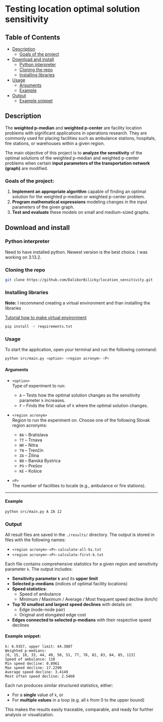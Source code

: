 # Testing location optimal solution sensitivity

## Table of Contents

- [Description](#description)
  - [Goals of the project](#goals-of-the-project)
- [Download and install](#download-and-install)
  - [Python interpreter](#python-interpreter)
  - [Cloning the repo](#cloning-the-repo)
  - [Installing libraries](#installing-libraries)
- [Usage](#usage)
  - [Arguments](#arguments)
  - [Example](#example)
- [Output](#output)
  - [Example snippet](#example-snippet)

## Description

The **weighted p-median** and **weighted p-center** are facility location 
problems with significant applications in operations research. They are 
commonly used for placing facilities such as ambulance stations, hospitals, 
fire stations, or warehouses within a given region.

The main objective of this project is to **analyze the sensitivity** of the 
optimal solutions of the weighted p-median and weighted p-center problems when 
certain **input parameters of the transportation network (graph)** are modified.

### Goals of the project:

1. **Implement an appropriate algorithm** capable of finding an optimal 
solution for the weighted p-median or weighted p-center problem.
2. **Program mathematical expressions** modeling changes in the input 
parameters of the given graph.
3. **Test and evaluate** these models on small and medium-sized graphs.

## Download and install

### Python interpreter

Need to have installed python. Newest version is the best choice. I was working
on 3.13.2.

### Cloning the repo

```bash
git clone https://github.com/DaliborBilicky/location_sensitivity.git
```

### Installing libraries

**Note:** I recommend creating a virtual environment and than installing the 
libraries

[Tutorial how to make virtual environment](https://docs.python.org/3/tutorial/venv.html)

```bash
pip install -r requirements.txt
```

### Usage

To start the application, open your terminal and run the following command:

```bash
python src/main.py <option> <region acronym> <P>
```

#### Arguments

- `<option>`  
  Type of experiment to run:
  - `A` – Tests how the optimal solution changes as the sensitivity parameter `k` increases.
  - `F` – Finds the first value of `k` where the optimal solution changes.

- `<region acronym>`  
  Region to run the experiment on. Choose one of the following Slovak region acronyms:
  - `BA` – Bratislava  
  - `TT` – Trnava  
  - `NR` – Nitra  
  - `TN` – Trenčín  
  - `ZA` – Žilina  
  - `BB` – Banská Bystrica  
  - `PO` – Prešov  
  - `KE` – Košice

- `<P>`  
  The number of facilities to locate (e.g., ambulance or fire stations).

---

#### Example

```bash
python src/main.py A ZA 12
```

### Output

All result files are saved in the `./results/` directory.
The output is stored in files with the following names:

- `<region acronym>-<P>-calculate-all-ks.txt`
- `<region acronym>-<P>-calculate-first-k.txt`

Each file contains comprehensive statistics for a given region and sensitivity 
parameter `k`. The output includes:

- **Sensitivity parameter `k`** and its **upper limit**
- **Selected p-medians** (indices of optimal facility locations)
- **Speed statistics**:
  - Speed of ambulance
  - Minimum / Maximum / Average / Most frequent speed decline (km/h)
- **Top 10 smallest and largest speed declines** with details on:
  - Edge (node-node pair)
  - Original and elongated edge cost
- **Edges connected to selected p-medians** with their respective speed declines

#### Example snippet:

```text
k: 6.9357, upper limit: 44.3887
Weighted p-medians:
[6, 15, 18, 33, 44, 49, 50, 51, 77, 78, 82, 83, 84, 85, 113]
Speed of ambulance: 110
Min speed decline: 0.8961
Max speed decline: 17.2290
Average speed decline: 3.4149
Most often speed decline: 2.5460
```

Each run produces similar structured statistics, either:
- For a **single** value of `k`, or
- For **multiple values** in a loop (e.g. all `k` from 0 to the upper bound)

This makes the results easily traceable, comparable, and ready for further 
analysis or visualization.
